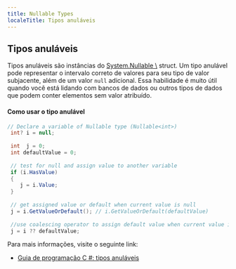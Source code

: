 ```yaml
---
title: Nullable Types
localeTitle: Tipos anuláveis
---
```

## Tipos anuláveis

Tipos anuláveis ​​são instâncias do [System.Nullable \\](https://docs.microsoft.com/en-us/dotnet/api/system.nullable-1) struct. Um tipo anulável pode representar o intervalo correto de valores para seu tipo de valor subjacente, além de um valor `null` adicional. Essa habilidade é muito útil quando você está lidando com bancos de dados ou outros tipos de dados que podem conter elementos sem valor atribuído.

#### Como usar o tipo anulável

```csharp
// Declare a variable of Nullable type (Nullable<int>) 
 int? i = null; 
 
 int  j = 0; 
 int defaultValue = 0; 
 
 // test for null and assign value to another variable 
 if (i.HasValue) 
 { 
    j = i.Value; 
 } 
 
 // get assigned value or default when current value is null 
 j = i.GetValueOrDefault(); // i.GetValueOrDefault(defaultValue) 
 
 //use coalescing operator to assign default value when current value is null 
 j = i ?? defaultValue; 
```

Para mais informações, visite o seguinte link:

*   [Guia de programação C #: tipos anuláveis](https://docs.microsoft.com/en-us/dotnet/csharp/programming-guide/nullable-types/)